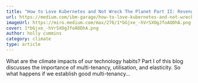 ```yaml
---
title: "How to Love Kubernetes and Not Wreck The Planet Part II: Revenge of the Zombies"
url: https://medium.com/ibm-garage/how-to-love-kubernetes-and-not-wreck-the-planet-part-ii-revenge-of-the-zombies-9ae8e925c094
imageUrl: https://miro.medium.com/max/276/1*bGjxe_-hVrSXOgJfoAODhA.png
cover: 1*bGjxe_-hVrSXOgJfoAODhA.png
author: holly cummins
category: climate
type: article
---
```


What are the climate impacts of our technology habits? Part I of this blog discusses the importance of multi-tenancy, utilisation, and elasticity. So what happens if we establish good multi-tenancy…
